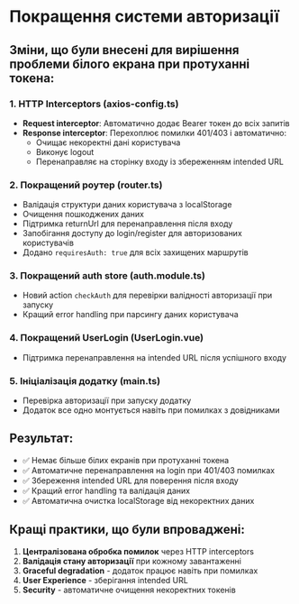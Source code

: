 # Покращення системи авторизації

## Зміни, що були внесені для вирішення проблеми білого екрана при протуханні токена:

### 1. HTTP Interceptors (axios-config.ts)
- **Request interceptor**: Автоматично додає Bearer токен до всіх запитів
- **Response interceptor**: Перехоплює помилки 401/403 і автоматично:
  - Очищає некоректні дані користувача
  - Виконує logout
  - Перенаправляє на сторінку входу із збереженням intended URL

### 2. Покращений роутер (router.ts)
- Валідація структури даних користувача з localStorage
- Очищення пошкоджених даних
- Підтримка returnUrl для перенаправлення після входу
- Запобігання доступу до login/register для авторизованих користувачів
- Додано `requiresAuth: true` для всіх захищених маршрутів

### 3. Покращений auth store (auth.module.ts)
- Новий action `checkAuth` для перевірки валідності авторизації при запуску
- Кращий error handling при парсингу даних користувача

### 4. Покращений UserLogin (UserLogin.vue)
- Підтримка перенаправлення на intended URL після успішного входу

### 5. Ініціалізація додатку (main.ts)
- Перевірка авторизації при запуску додатку
- Додаток все одно монтується навіть при помилках з довідниками

## Результат:
- ✅ Немає більше білих екранів при протуханні токена
- ✅ Автоматичне перенаправлення на login при 401/403 помилках
- ✅ Збереження intended URL для поверення після входу
- ✅ Кращий error handling та валідація даних
- ✅ Автоматична очистка localStorage від некоректних даних

## Кращі практики, що були впроваджені:
1. **Централізована обробка помилок** через HTTP interceptors
2. **Валідація стану авторизації** при кожному завантаженні
3. **Graceful degradation** - додаток працює навіть при помилках
4. **User Experience** - зберігання intended URL
5. **Security** - автоматичне очищення некоректних токенів
